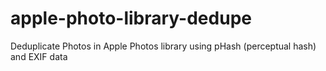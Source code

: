 # apple-photo-library-dedupe

Deduplicate Photos in Apple Photos library using pHash (perceptual hash) and EXIF data